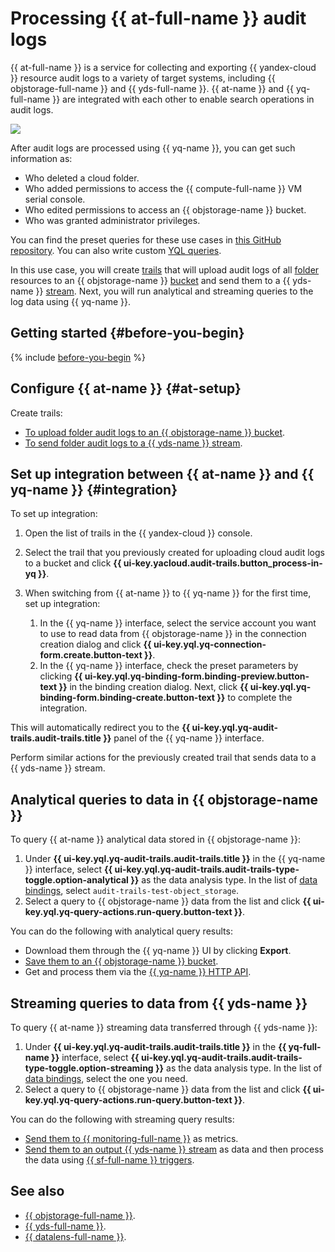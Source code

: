 # Processing {{ at-full-name }} audit logs

{{ at-full-name }} is a service for collecting and exporting {{ yandex-cloud }} resource audit logs to a variety of target systems, including {{ objstorage-full-name }} and {{ yds-full-name }}. {{ at-name }} and {{ yq-full-name }} are integrated with each other to enable search operations in audit logs.

![](../../_assets/query/audit-trails-query.png)

After audit logs are processed using {{ yq-name }}, you can get such information as:

* Who deleted a cloud folder.
* Who added permissions to access the {{ compute-full-name }} VM serial console.
* Who edited permissions to access an {{ objstorage-name }} bucket.
* Who was granted administrator privileges.

You can find the preset queries for these use cases in [this GitHub repository](https://github.com/yandex-cloud/yc-solution-library-for-security/tree/master/auditlogs/_use_cases_and_searches). You can also write custom [YQL queries](../yql-tutorials/index.md).

In this use case, you will create [trails](../../audit-trails/concepts/trail.md) that will upload audit logs of all [folder](../../resource-manager/concepts/resources-hierarchy.md#folder) resources to an {{ objstorage-name }} [bucket](../../storage/concepts/bucket.md) and send them to a {{ yds-name }} [stream](../../data-streams/concepts/glossary.md#stream-concepts). Next, you will run analytical and streaming queries to the log data using {{ yq-name }}.

## Getting started {#before-you-begin}

{% include [before-you-begin](../../_tutorials/_tutorials_includes/before-you-begin.md) %}

## Configure {{ at-name }} {#at-setup}

Create trails:

* [To upload folder audit logs to an {{ objstorage-name }} bucket](../../audit-trails/operations/export-folder-bucket.md).
* [To send folder audit logs to a {{ yds-name }} stream](../../audit-trails/operations/export-folder-data-streams.md).

## Set up integration between {{ at-name }} and {{ yq-name }} {#integration}

To set up integration:

1. Open the list of trails in the {{ yandex-cloud }} console.
1. Select the trail that you previously created for uploading cloud audit logs to a bucket and click **{{ ui-key.yacloud.audit-trails.button_process-in-yq }}**.
1. When switching from {{ at-name }} to {{ yq-name }} for the first time, set up integration:

   1. In the {{ yq-name }} interface, select the service account you want to use to read data from {{ objstorage-name }} in the connection creation dialog and click **{{ ui-key.yql.yq-connection-form.create.button-text }}**.
   1. In the {{ yq-name }} interface, check the preset parameters by clicking **{{ ui-key.yql.yq-binding-form.binding-preview.button-text }}** in the binding creation dialog. Next, click **{{ ui-key.yql.yq-binding-form.binding-create.button-text }}** to complete the integration.

This will automatically redirect you to the **{{ ui-key.yql.yq-audit-trails.audit-trails.title }}** panel of the {{ yq-name }} interface.

Perform similar actions for the previously created trail that sends data to a {{ yds-name }} stream.

## Analytical queries to data in {{ objstorage-name }}

To query {{ at-name }} analytical data stored in {{ objstorage-name }}:

1. Under **{{ ui-key.yql.yq-audit-trails.audit-trails.title }}** in the {{ yq-name }} interface, select **{{ ui-key.yql.yq-audit-trails.audit-trails-type-toggle.option-analytical }}** as the data analysis type. In the list of [data bindings](../../query/concepts/glossary.md#binding), select `audit-trails-test-object_storage`.
1. Select a query to {{ objstorage-name }} data from the list and click **{{ ui-key.yql.yq-query-actions.run-query.button-text }}**.

You can do the following with analytical query results:

* Download them through the {{ yq-name }} UI by clicking **Export**.
* [Save them to an {{ objstorage-name }} bucket](../../query/sources-and-sinks/object-storage-write.md).
* Get and process them via the [{{ yq-name }} HTTP API](../api/index.md).
<!-- * [visualize](../../query/tutorials/datalens.md) in {{ datalens-full-name }}; -->

## Streaming queries to data from {{ yds-name }}

To query {{ at-name }} streaming data transferred through {{ yds-name }}:

1. Under **{{ ui-key.yql.yq-audit-trails.audit-trails.title }}** in the **{{ yq-full-name }}** interface, select **{{ ui-key.yql.yq-audit-trails.audit-trails-type-toggle.option-streaming }}** as the data analysis type. In the list of [data bindings](../../query/concepts/glossary.md#binding), select the one you need.
1. Select a query to {{ objstorage-name }} data from the list and click **{{ ui-key.yql.yq-query-actions.run-query.button-text }}**.

You can do the following with streaming query results:

* [Send them to {{ monitoring-full-name }}](../../query/sources-and-sinks/monitoring.md) as metrics.
* [Send them to an output {{ yds-name }} stream](../../query/sources-and-sinks/data-streams-write.md) as data and then process the data using [{{ sf-full-name }} triggers](../../functions/operations/trigger/data-streams-trigger-create.md).

## See also

* [{{ objstorage-full-name }}](../../storage/).
* [{{ yds-full-name }}](../../data-streams/).
* [{{ datalens-full-name }}](../../datalens/).
